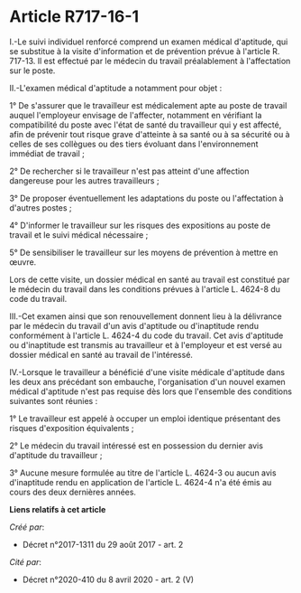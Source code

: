 # Article R717-16-1

I.-Le suivi individuel renforcé comprend un examen médical d'aptitude, qui se substitue à la visite d'information et de
prévention prévue à l'article R. 717-13. Il est effectué par le médecin du travail préalablement à l'affectation sur le
poste.

II.-L'examen médical d'aptitude a notamment pour objet :

1° De s'assurer que le travailleur est médicalement apte au poste de travail auquel l'employeur envisage de l'affecter,
notamment en vérifiant la compatibilité du poste avec l'état de santé du travailleur qui y est affecté, afin de prévenir tout
risque grave d'atteinte à sa santé ou à sa sécurité ou à celles de ses collègues ou des tiers évoluant dans l'environnement
immédiat de travail ;

2° De rechercher si le travailleur n'est pas atteint d'une affection dangereuse pour les autres travailleurs ;

3° De proposer éventuellement les adaptations du poste ou l'affectation à d'autres postes ;

4° D'informer le travailleur sur les risques des expositions au poste de travail et le suivi médical nécessaire ;

5° De sensibiliser le travailleur sur les moyens de prévention à mettre en œuvre.

Lors de cette visite, un dossier médical en santé au travail est constitué par le médecin du travail dans les conditions
prévues à l'article L. 4624-8 du code du travail.

III.-Cet examen ainsi que son renouvellement donnent lieu à la délivrance par le médecin du travail d'un avis d'aptitude ou
d'inaptitude rendu conformément à l'article L. 4624-4 du code du travail. Cet avis d'aptitude ou d'inaptitude est transmis au
travailleur et à l'employeur et est versé au dossier médical en santé au travail de l'intéressé.

IV.-Lorsque le travailleur a bénéficié d'une visite médicale d'aptitude dans les deux ans précédant son embauche,
l'organisation d'un nouvel examen médical d'aptitude n'est pas requise dès lors que l'ensemble des conditions suivantes sont
réunies :

1° Le travailleur est appelé à occuper un emploi identique présentant des risques d'exposition équivalents ;

2° Le médecin du travail intéressé est en possession du dernier avis d'aptitude du travailleur ;

3° Aucune mesure formulée au titre de l'article L. 4624-3 ou aucun avis d'inaptitude rendu en application de l'article L.
4624-4 n'a été émis au cours des deux dernières années.

**Liens relatifs à cet article**

_Créé par_:

  - Décret n°2017-1311 du 29 août 2017 - art. 2

_Cité par_:

  - Décret n°2020-410 du 8 avril 2020 - art. 2 (V)

